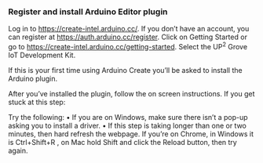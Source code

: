 
### Register and install Arduino Editor plugin
Log in to https://create-intel.arduino.cc/. If you don’t have an account, you can register at https://auth.arduino.cc/register.
Click on Getting Started or go to https://create-intel.arduino.cc/getting-started.
Select the UP<sup>2</sup> Grove IoT Development Kit.

If this is your first time using Arduino Create you’ll be asked to install the Arduino plugin.

After you’ve installed the plugin, follow the on screen instructions.
If you get stuck at this step:

Try the following:
•	If you are on Windows, make sure there isn’t a pop-up asking you to install a driver.
•	If this step is taking longer than one or two minutes, then hard refresh the webpage.  If you’re on Chrome, in Windows it is Ctrl+Shift+R , on Mac hold Shift and click the Reload button, then try again.
